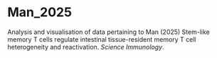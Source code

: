 # Man_2025

Analysis and visualisation of data pertaining to Man (2025) Stem-like memory T cells regulate intestinal tissue-resident memory T cell heterogeneity and reactivation. _Science Immunology_.

